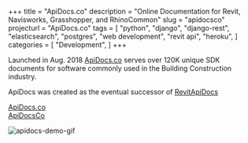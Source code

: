 +++
title = "ApiDocs.co"
description = "Online Documentation for Revit, Navisworks, Grasshopper, and RhinoCommon"
slug = "apidocsco"
projecturl = "ApiDocs.co"
tags = [
    "python",
    "django",
    "django-rest",
    "elasticsearch",
    "postgres",
    "web development",
    "revit api",
    "heroku",
]
categories = [
    "Development",
]
+++

Launched in Aug. 2018 [ApiDocs.co](https://apidocs.co) serves over 120K unique SDK documents for software commonly used in the Building Construction industry.

ApiDocs was created as the eventual successor of [RevitApiDocs](/stuff/revitapidocs)

<div class="links">
    <i class="fas fa-link"></i>
    <a href="https://apidocs.co">ApiDocs.co</a>
    <br>
    <i class="fab fa-twitter"></i>
    <a href="https://twitter.com/apidocsco">ApiDocsCo</a>
</div>

![apidocs-demo-gif](/img/apidocs-demo.gif)
